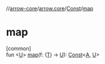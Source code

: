//[arrow-core](../../../index.md)/[arrow.core](../index.md)/[Const](index.md)/[map](map.md)

# map

[common]\
fun &lt;[U](map.md)&gt; [map](map.md)(f: ([T](index.md)) -&gt; [U](map.md)): [Const](index.md)&lt;[A](index.md), [U](map.md)&gt;
